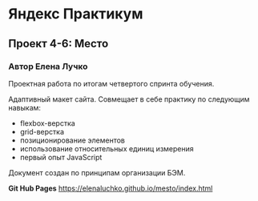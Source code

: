 # Яндекс Практикум
## Проект 4-6: Место
### __Автор Елена Лучко__

Проектная работа по итогам четвертого спринта обучения.

Адаптивный макет сайта. Совмещает в себе практику по следующим навыкам:
* flexbox-верстка 
* grid-верстка 
* позиционирование элементов 
* использование относительных единиц измерения 
* первый опыт JavaScript

Документ создан по принципам организации БЭМ.

**Git Hub Pages** 
https://elenaluchko.github.io/mesto/index.html 
